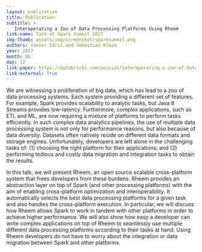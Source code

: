```yaml
---
layout: publication
title: Publication
subtitle: >
   Interoperating a Zoo of Data Processing Platforms Using Rheem
link-name: Talk at Spark Summit 2017
img-thumb: assets/img/screenshot/sparksummit.png
authors: Yasser Idris and Sebastian Kruse
year: 2017
month: 06
day: 12
link-paper: https://databricks.com/session/interoperating-a-zoo-of-data-processing-platforms-using-rheem
link-external: True 
---
```


We are witnessing a proliferation of big data, which has lead to a zoo of data processing systems. Each system providing a different set of features. For example, Spark provides scalability to analytic tasks, but Java 8 Streams provides low-latency. Furthermore, complex applications, such as ETL and ML, are now requiring a mixture of platforms to perform tasks efficiently. In such complex data analytics pipelines, the use of multiple data processing system is not only for performance reasons, but also because of data diversity. Datasets often natively reside on different data formats and storage engines. Unfortunately, developers are left alone in the challenging tasks of: (1) choosing the right platform for their applications; and (2) performing tedious and costly data migration and integration tasks to obtain the results.

In this talk, we will present Rheem, an open source scalable cross-platform system that frees developers from these burdens. Rheem provides an abstraction layer on top of Spark (and other processing platforms) with the aim of enabling cross-platform optimization and interoperability. It automatically selects the best data processing platforms for a given task and also handles the cross-platform execution. In particular, we will discuss how Rheem allows Spark to work in tandem with other platforms in order to achieve higher performance. We will also show how easy a developer can write complex applications on top of Rheem to seamlessly use multiple different data processing platforms according to their tasks at hand. Using Rheem developers do not have to worry about the integration or data migration between Spark and other platforms.
